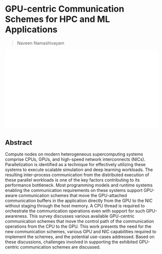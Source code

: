 # GPU-centric Communication Schemes for HPC and ML Applications

> Naveen Namashivayam

<p align="center">
<img src="../../blank.jpg" width="600" title="blank">
</p>

## Abstract

Compute nodes on modern heterogeneous supercomputing systems comprise CPUs,
GPUs, and high-speed network interconnects (NICs). Parallelization is
identified as a technique for effectively utilizing these systems to execute
scalable simulation and deep learning workloads. The resulting inter-process
communication from the distributed execution of these parallel workloads is one
of the key factors contributing to its performance bottleneck. Most programming
models and runtime systems enabling the communication requirements on these
systems support GPU-aware communication schemes that move the GPU-attached
communication buffers in the application directly from the GPU to the NIC
without staging through the host memory. A CPU thread is required to
orchestrate the communication operations even with support for such
GPU-awareness. This survey discusses various available GPU-centric
communication schemes that move the control path of the communication
operations from the CPU to the GPU. This work presents the need for the new
communication schemes, various GPU and NIC capabilities required to implement
the schemes, and the potential use-cases addressed. Based on these discussions,
challenges involved in supporting the exhibited GPU-centric communication
schemes are discussed.
